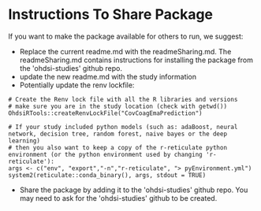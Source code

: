 Instructions To Share Package
===================

If you want to make the package available for others to run, we suggest:

- Replace the current readme.md with the readmeSharing.md.  The readmeSharing.md contains instructions for installing the package from the 'ohdsi-studies' github repo.
- update the new readme.md with the study information
- Potentially update the renv lockfile:
```{r setup, include=FALSE}
# Create the Renv lock file with all the R libraries and versions
# make sure you are in the study location (check with getwd())
OhdsiRTools::createRenvLockFile("CovCoagEmaPrediction")

# If your study included python models (such as: adaBoost, neural network, decision tree, random forest, naive bayes or the deep learning)
# then you also want to keep a copy of the r-reticulate python environment (or the python environment used by changing 'r-reticulate'):
args <- c("env", "export","-n","r-reticulate", "> pyEnvironment.yml")
system2(reticulate::conda_binary(), args, stdout = TRUE)

```

- Share the package by adding it to the 'ohdsi-studies' github repo.  You may need to ask for the 'ohdsi-studies' github to be created.